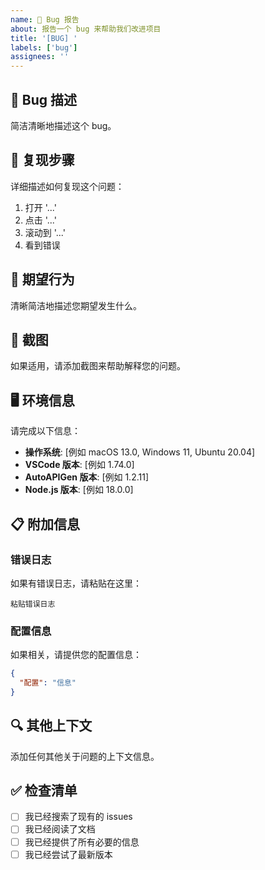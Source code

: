 ```yaml
---
name: 🐛 Bug 报告
about: 报告一个 bug 来帮助我们改进项目
title: '[BUG] '
labels: ['bug']
assignees: ''
---
```


## 🐛 Bug 描述

简洁清晰地描述这个 bug。

## 🔄 复现步骤

详细描述如何复现这个问题：

1. 打开 '...'
2. 点击 '...'
3. 滚动到 '...'
4. 看到错误

## 🎯 期望行为

清晰简洁地描述您期望发生什么。

## 📸 截图

如果适用，请添加截图来帮助解释您的问题。

## 🖥️ 环境信息

请完成以下信息：

- **操作系统**: [例如 macOS 13.0, Windows 11, Ubuntu 20.04]
- **VSCode 版本**: [例如 1.74.0]
- **AutoAPIGen 版本**: [例如 1.2.11]
- **Node.js 版本**: [例如 18.0.0]

## 📋 附加信息

### 错误日志

如果有错误日志，请粘贴在这里：

```
粘贴错误日志
```

### 配置信息

如果相关，请提供您的配置信息：

```json
{
  "配置": "信息"
}
```

## 🔍 其他上下文

添加任何其他关于问题的上下文信息。

## ✅ 检查清单

- [ ] 我已经搜索了现有的 issues
- [ ] 我已经阅读了文档
- [ ] 我已经提供了所有必要的信息
- [ ] 我已经尝试了最新版本